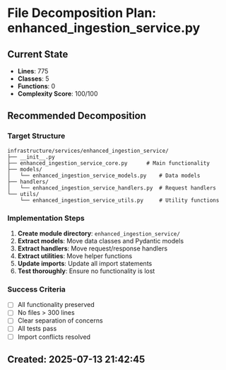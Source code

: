 # File Decomposition Plan: enhanced_ingestion_service.py

## Current State
- **Lines**: 775
- **Classes**: 5
- **Functions**: 0
- **Complexity Score**: 100/100

## Recommended Decomposition

### Target Structure
```
infrastructure/services/enhanced_ingestion_service/
├── __init__.py
├── enhanced_ingestion_service_core.py      # Main functionality
├── models/
│   └── enhanced_ingestion_service_models.py    # Data models
├── handlers/
│   └── enhanced_ingestion_service_handlers.py  # Request handlers
└── utils/
    └── enhanced_ingestion_service_utils.py     # Utility functions
```

### Implementation Steps
1. **Create module directory**: `enhanced_ingestion_service/`
2. **Extract models**: Move data classes and Pydantic models
3. **Extract handlers**: Move request/response handlers
4. **Extract utilities**: Move helper functions
5. **Update imports**: Update all import statements
6. **Test thoroughly**: Ensure no functionality is lost

### Success Criteria
- [ ] All functionality preserved
- [ ] No files > 300 lines
- [ ] Clear separation of concerns
- [ ] All tests pass
- [ ] Import conflicts resolved

## Created: 2025-07-13 21:42:45
